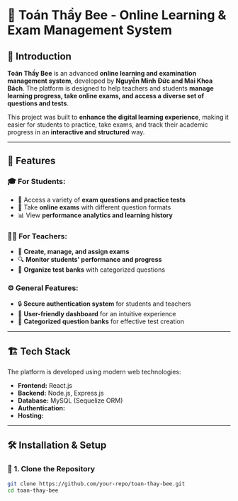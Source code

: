 # 🐝 Toán Thầy Bee - Online Learning & Exam Management System  

## 📌 Introduction  
**Toán Thầy Bee** is an advanced **online learning and examination management system**, developed by **Nguyễn Minh Đức and Mai Khoa Bách**. The platform is designed to help teachers and students **manage learning progress, take online exams, and access a diverse set of questions and tests**.  

This project was built to **enhance the digital learning experience**, making it easier for students to practice, take exams, and track their academic progress in an **interactive and structured** way.  

---

## 🚀 Features  
### 🎓 **For Students:**  
- 📖 Access a variety of **exam questions and practice tests**  
- 🎯 Take **online exams** with different question formats  
- 📊 View **performance analytics and learning history**  

### 👩‍🏫 **For Teachers:**  
- 📝 **Create, manage, and assign exams**  
- 🔍 **Monitor students' performance and progress**  
- 📂 **Organize test banks** with categorized questions  

### ⚙️ **General Features:**  
- 🔒 **Secure authentication system** for students and teachers  
- 🎨 **User-friendly dashboard** for an intuitive experience  
- 📂 **Categorized question banks** for effective test creation  

---

## 🏗️ Tech Stack  
The platform is developed using modern web technologies:  

- **Frontend:** React.js
- **Backend:** Node.js, Express.js  
- **Database:** MySQL (Sequelize ORM)  
- **Authentication:** 
- **Hosting:** 

---

## 🛠️ Installation & Setup  

### 📌 **1. Clone the Repository**  
```sh
git clone https://github.com/your-repo/toan-thay-bee.git
cd toan-thay-bee
